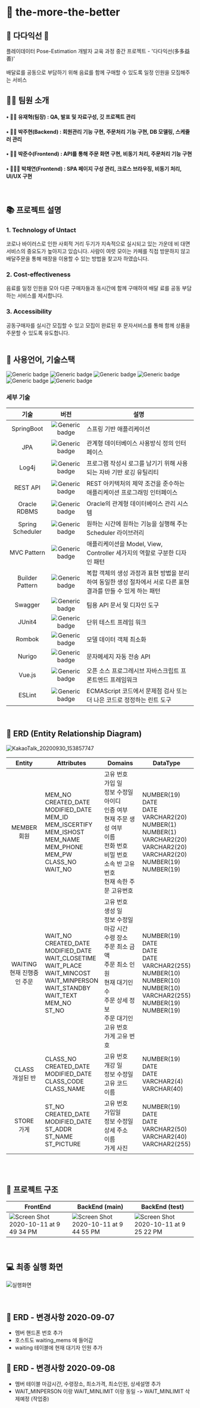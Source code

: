 

# 📁 the-more-the-better
## 🐸 다다익선 🐸
플레이데이터 Pose-Estimation 개발자 교육 과정 중간 프로젝트 - '다다익선(多多益善)'
<br><br>
배달료를 공동으로 부담하기 위해 음료를 함께 구매할 수 있도록 일정 인원을 모집해주는 서비스
<br>

## 👩‍💻 팀원 소개
#### • 🧑🏻‍ 유재혁(팀장) : QA, 발표 및 자료구성, 깃 프로젝트 관리 
#### • 👩🏻 박주현(Backend) : 회원관리 기능 구현, 주문처리 기능 구현, DB 모델링, 스케줄러 관리
#### • 👦🏻 박준수(Frontend) : API를 통해 주문 화면 구현, 비동기 처리, 주문처리 기능 구현
#### • 👩🏻‍🦰 박채연(Frontend) : SPA 페이지 구성 관리, 크로스 브라우징, 비동기 처리, UI/UX 구현 
<br>

## 📚 프로젝트 설명
### <strong> 1. Technology of Untact<br> </strong>
코로나 바이러스로 인한 사회적 거리 두기가 지속적으로 실시되고 있는 가운데 비 대면 서비스의 중요도가 높아지고 있습니다.  사람이 여럿 모이는 카페를 직접 방문하지 않고 배달주문을 통해 매장을 이용할 수 있는 방법을 찾고자 하였습니다. 

### <strong> 2. Cost-effectiveness<br>  </strong>
음료를 일정 인원을 모아 다른 구매자들과 동시간에 함께 구매하여 배달 료를 공동 부담하는 서비스를 제시합니다.
### <strong> 3. Accessibility<br>  </strong>
공동구매자를 실시간 모집할 수 있고 모집이 완료된 후 문자서비스를 통해 함께 상품을 주문할 수 있도록 유도합니다.
<br><br>

## 📝 사용언어, 기술스택
![Generic badge](https://img.shields.io/badge/platform-Web-brightgreen.svg) ![Generic badge](https://img.shields.io/badge/library-vue-blue.svg) ![Generic badge](https://img.shields.io/badge/framework-spring-green.svg)
![Generic badge](https://img.shields.io/badge/database-ORACLE-yellow.svg) ![Generic badge](https://img.shields.io/badge/api-kakaomap-red,.svg) ![Generic badge](https://img.shields.io/badge/language-Java,JavaScript-important.svg)
<br>

### 세부 기술
| 기술 | 버전 | 설명 |
| :--------: | :----: | ---- |
| SpringBoot | ![Generic badge](https://img.shields.io/badge/release-2.3.3-blue.svg) | 스프링 기반 애플리케이션 |
| JPA | ![Generic badge](https://img.shields.io/badge/release-5.4.20-blue.svg) | 관계형 데이터베이스 사용방식 정의 인터페이스 |
| Log4j | ![Generic badge](https://img.shields.io/badge/release-2.13.3-blue.svg) | 프로그램 작성시 로그를 남기기 위해 사용되는 자바 기반 로깅 유틸리티 |
| REST API | ![Generic badge](https://img.shields.io/badge/release--blue.svg) | REST 아키텍처의 제약 조건을 준수하는 애플리케이션 프로그래밍 인터페이스 |
| Oracle RDBMS | ![Generic badge](https://img.shields.io/badge/release-19.3.0.0-blue.svg) | Oracle의 관계형 데이터베이스 관리 시스템 |
| Spring Scheduler | ![Generic badge](https://img.shields.io/badge/release-2.3.2-blue.svg) | 원하는 시간에 원하는 기능을 실행해 주는 Scheduler 라이브러리 |
| MVC Pattern | ![Generic badge](https://img.shields.io/badge/release--blue.svg) | 애플리케이션을 Model, View, Controller 세가지의 역할로 구분한 디자인 패턴 |
| Builder Pattern | ![Generic badge](https://img.shields.io/badge/release--blue.svg) | 복합 객체의 생성 과정과 표현 방법을 분리하여 동일한 생성 절차에서 서로 다른 표현 결과를 만들 수 있게 하는 패턴 |
| Swagger | ![Generic badge](https://img.shields.io/badge/release-2.8.0-blue.svg) | 팀용 API 문서 및 디자인 도구 |
| JUnit4 | ![Generic badge](https://img.shields.io/badge/release-4.7.1-blue.svg) | 단위 테스트 프레임 워크 |
| Rombok | ![Generic badge](https://img.shields.io/badge/release-1.18.12-blue.svg) | 모델 데이터 객체 최소화 |
| Nurigo | ![Generic badge](https://img.shields.io/badge/release-2.2.1-blue.svg) | 문자메세지 자동 전송 API |
| Vue.js | ![Generic badge](https://img.shields.io/badge/release-4.5.4-blue.svg) | 오픈 소스 프로그레시브 자바스크립트 프론트엔드 프레임워크 |
| ESLint | ![Generic badge](https://img.shields.io/badge/release-6.14.8-blue.svg) | ECMAScript 코드에서 문제점 검사 또는 더 나은 코드로 정정하는 린트 도구 |

<br>

## 📜 ERD (Entity Relationship Diagram)
![KakaoTalk_20200930_153857747](https://user-images.githubusercontent.com/68583697/94651283-2f7f0100-0333-11eb-9093-fcb7d5aafb65.png)
<br>

| Entity | Attributes | Domains | DataType |
| :------: | ---------- | ------- | ------ |
| MEMBER <br> 회원 | MEM_NO <br> CREATED_DATE <br> MODIFIED_DATE <br> MEM_ID <br> MEM_ISCERTIFY <br> MEM_ISHOST <br> MEM_NAME <br> MEM_PHONE <br> MEM_PW <br> CLASS_NO <br> WAIT_NO |고유 번호 <br> 가입 일 <br> 정보 수정일 <br> 아이디 <br> 인증 여부 <br> 현재 주문 생성 여부 <br> 이름 <br> 전화 번호 <br> 비밀 번호 <br> 소속 반 고유번호 <br> 현재 속한 주문 고유번호 | NUMBER(19) <br> DATE <br> DATE <br> VARCHAR2(20) <br> NUMBER(1) <br> NUMBER(1) <br> VARCHAR2(20) <br> VARCHAR2(20) <br> VARCHAR2(20) <br> NUMBER(19) <br> NUMBER(19) |
| WAITING <br> 현재 진행중인 주문 | WAIT_NO <br> CREATED_DATE <br> MODIFIED_DATE <br> WAIT_CLOSETIME <br> WAIT_PLACE <br> WAIT_MINCOST <br> WAIT_MINPERSON <br> WAIT_STANDBY <br> WAIT_TEXT <br> MEM_NO <br> ST_NO | 고유 번호 <br> 생성 일 <br> 정보 수정일 <br> 마감 시간 <br> 수령 장소 <br> 주문 최소 금액 <br> 주문 최소 인원 <br> 현재 대기인 수 <br> 주문 상세 정보 <br> 주문 대기인 고유 번호 <br> 가게 고유 번호 | NUMBER(19) <br> DATE <br> DATE <br> DATE <br> VARCHAR2(255) <br> NUMBER(10) <br> NUMBER(10) <br> NUMBER(10) <br> VARCHAR2(255) <br> NUMBER(19) <br> NUMBER(19) | 
| CLASS <br> 개설된 반 | CLASS_NO <br> CREATED_DATE <br> MODIFIED_DATE <br> CLASS_CODE <br> CLASS_NAME | 고유 번호 <br> 개강 일 <br> 정보 수정일 <br> 고유 코드 <br> 이름 | NUMBER(19) <br> DATE <br> DATE <br> VARCHAR2(4) <br> VARCHAR(40) |
| STORE <br> 가게 | ST_NO <br> CREATED_DATE <br> MODIFIED_DATE <br> ST_ADDR <br> ST_NAME <br> ST_PICTURE | 고유 번호 <br> 가입일 <br> 정보 수정일 <br> 상세 주소 <br> 이름 <br> 가게 사진 | NUMBER(19) <br> DATE <br> DATE <br> VARCHAR2(50) <br> VARCHAR2(40) <br> VARCHAR2(255) |

<br><br>

## 🔎 프로젝트 구조

| FrontEnd | BackEnd (main)| BackEnd (test) |
| -------- | ------------- | -------------- |
| ![Screen Shot 2020-10-11 at 9 49 34 PM](https://user-images.githubusercontent.com/64248514/95679127-b2de0380-0c0b-11eb-8a49-c50b1fd676d6.png) | ![Screen Shot 2020-10-11 at 9 44 55 PM](https://user-images.githubusercontent.com/64248514/95679002-1287df00-0c0b-11eb-8141-1c0bd3e5e787.png) | ![Screen Shot 2020-10-11 at 9 25 22 PM](https://user-images.githubusercontent.com/64248514/95678607-b1f7a280-0c08-11eb-8d2c-2856b91e2210.png) |

<br>



## 💻 최종 실행 화면
![실행화면](https://user-images.githubusercontent.com/68583697/95819463-06159a80-0d61-11eb-9dd5-a71b62acf154.png)



<br>

## 🔎 ERD - 변경사항 2020-09-07
- 멤버 핸드폰 번호 추가
- 호스트도 waiting_mems 에 들어감
- waiting 테이블에 현재 대기자 인원 추가

## 🔎 ERD - 변경사항 2020-09-08
- 멤버 테이블 마감시간, 수령장소, 최소가격, 최소인원, 상세설명 추가 
- WAIT_MINPERSON 이랑 WAIT_MINLIMIT 이랑 동일 -> WAIT_MINLIMIT 삭제예정 (작업중)
